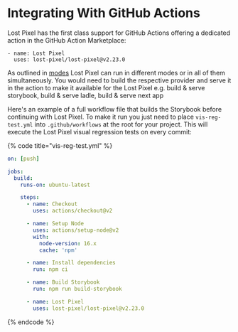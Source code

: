# Integrating With GitHub Actions

Lost Pixel has the first class support for GitHub Actions offering a dedicated action in the GitHub Action Marketplace:

```
- name: Lost Pixel
  uses: lost-pixel/lost-pixel@v2.23.0
```

As outlined in [modes](project-configuration/modes.md) Lost Pixel can run in different modes or in all of them simultaneously. You would need to build the respective provider and serve it in the action to make it available for the Lost Pixel e.g. build & serve storybook, build & serve ladle, build & serve next app

Here's an example of a full workflow file that builds the Storybook before continuing with Lost Pixel. To make it run you just need to place `vis-reg-test.yml` into `.github/workflows` at the root for your project. This will execute the Lost Pixel visual regression tests on every commit:

{% code title="vis-reg-test.yml" %}

```yaml
on: [push]

jobs:
  build:
    runs-on: ubuntu-latest

    steps:
      - name: Checkout
        uses: actions/checkout@v2

      - name: Setup Node
        uses: actions/setup-node@v2
        with:
          node-version: 16.x
          cache: 'npm'

      - name: Install dependencies
        run: npm ci

      - name: Build Storybook
        run: npm run build-storybook

      - name: Lost Pixel
        uses: lost-pixel/lost-pixel@v2.23.0
```

{% endcode %}
